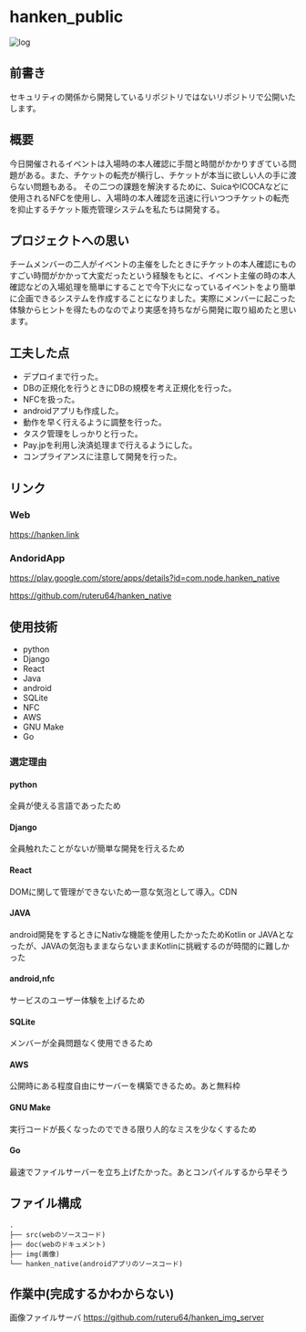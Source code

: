 # hanken_public

![log](hanken_public/img/logo_large.png)

## 前書き

セキュリティの関係から開発しているリポジトリではないリポジトリで公開いたします。

## 概要

今日開催されるイベントは入場時の本人確認に手間と時間がかかりすぎている問題がある。また、チケットの転売が横行し、チケットが本当に欲しい人の手に渡らない問題もある。
その二つの課題を解決するために、SuicaやICOCAなどに使用されるNFCを使用し、入場時の本人確認を迅速に行いつつチケットの転売を抑止するチケット販売管理システムを私たちは開発する。


## プロジェクトへの思い

チームメンバーの二人がイベントの主催をしたときにチケットの本人確認にものすごい時間がかかって大変だったという経験をもとに、イベント主催の時の本人確認などの入場処理を簡単にすることで今下火になっているイベントをより簡単に企画できるシステムを作成することになりました。実際にメンバーに起こった体験からヒントを得たものなのでより実感を持ちながら開発に取り組めたと思います。

## 工夫した点

* デプロイまで行った。
* DBの正規化を行うときにDBの規模を考え正規化を行った。
* NFCを扱った。
* androidアプリも作成した。
* 動作を早く行えるように調整を行った。
* タスク管理をしっかりと行った。
* Pay.jpを利用し決済処理まで行えるようにした。
* コンプライアンスに注意して開発を行った。


## リンク

### Web

https://hanken.link

### AndoridApp

https://play.google.com/store/apps/details?id=com.node.hanken_native

https://github.com/ruteru64/hanken_native


## 使用技術

* python
* Django
* React
* Java
* android
* SQLite
* NFC
* AWS
* GNU Make
* Go

### 選定理由

#### python
全員が使える言語であったため

#### Django
全員触れたことがないが簡単な開発を行えるため

#### React
DOMに関して管理ができないため一意な気泡として導入。CDN

#### JAVA
android開発をするときにNativな機能を使用したかったためKotlin or JAVAとなったが、JAVAの気泡もままならないままKotlinに挑戦するのが時間的に難しかった

#### android,nfc
サービスのユーザー体験を上げるため

#### SQLite
メンバーが全員問題なく使用できるため

#### AWS
公開時にある程度自由にサーバーを構築できるため。あと無料枠

#### GNU Make
実行コードが長くなったのでできる限り人的なミスを少なくするため

#### Go
最速でファイルサーバーを立ち上げたかった。あとコンパイルするから早そう


## ファイル構成

```
.
├── src(webのソースコード)
├── doc(webのドキュメント)
├── img(画像)
└── hanken_native(androidアプリのソースコード)

```

## 作業中(完成するかわからない)

画像ファイルサーバ
https://github.com/ruteru64/hanken_img_server
